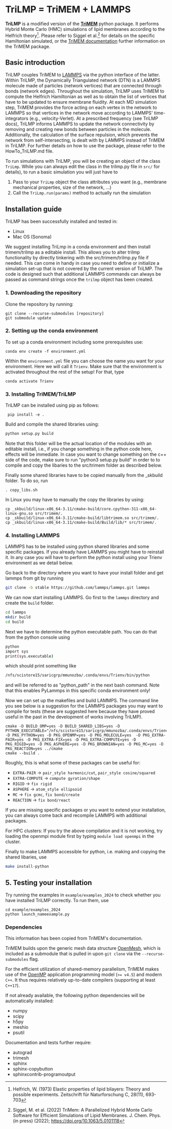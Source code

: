 # TriLMP = TriMEM + LAMMPS

**TriLMP** is a modified version of the [**TriMEM**](https://github.com/bio-phys/trimem) python package. It performs Hybrid Monte Carlo (HMC) simulations of lipid
membranes according to the Helfrich theory[^Helfrich1973]. Please refer to Siggel et al.[^Siggel2022] for details on the specific Hamiltonian simulated, or the [TriMEM documentation](https://trimem.readthedocs.io/en/latest/) further information on the TriMEM package.

## Basic introduction
TriLMP couples TriMEM to [LAMMPS](https://github.com/lammps/lammps) via the python interface of the latter. Within TriLMP, the Dynamically Triangulated network (DTN) is a LAMMPS molecule made of particles (network vertices) that are connected through bonds (network edges). Throughout the simulation, TriLMP uses TriMEM to compute the Helfrich Hamiltonian as well as to obtain the list of vertices that have to be updated to ensure membrane fluidity. At each MD simulation step, TriMEM provides the force acting on each vertex in the network to LAMMPS so that vertices in the network move according to LAMMPS' time-integrators (e.g., velocity-Verlet). At a prescribed frequency (see TriLMP docs), TriLMP informs LAMMPS to update the network connectivity by removing and creating new bonds between particles in the molecule. Additionally, the calculation of the surface repulsion, which prevents the network from self-intersecting, is dealt with by LAMMPS instead of TriMEM in TriLMP. For further details on how to use the package, please refer to the HowTo_TriLMP.md file.

To run simulations with TriLMP, you will be creating an object of the class ```TriLmp```. While you can always edit the class in the trilmp.py file in `src/` for details), to run a basic simulation you will just have to
1. Pass to your ```TriLmp``` object the class attributes you want (e.g., membrane mechanical properties, size of the network, ...)
2. Call the ```TriLmp.run(params)``` method to actually run the simulation

[^Helfrich1973]: Helfrich, W. (1973) Elastic properties of lipid bilayers:
  Theory and possible experiments. Zeitschrift für Naturforschung C,
  28(11), 693-703

[^Siggel2022]: Siggel, M. et al. (2022) TriMem: A Parallelized Hybrid Monte
  Carlo Software for Efficient Simulations of Lipid Membranes.
  J. Chem. Phys. (in press) (2022); https://doi.org/10.1063/5.0101118

## Installation guide

TriLMP has been successfully installed and tested in:
- Linux
- Mac OS (Sonoma)

We suggest installing TriLmp in a conda environment and then install trimem/trilmp as a editable install.
This allows you to alter trilmp functionality by directly tinkering with the src/trimem/trilmp.py file if needed.
This can come in handy in case you need to define or initialize a simulation set-up that is not covered by the current version of TriLMP.
The code is designed such that additional LAMMPS commands can always be passed as command strings once the ```trilmp``` object has been created.

### 1. Downloading the repository

Clone the repository by running:

```
git clone --recurse-submodules [repository]
git submodule update
```

### 2. Setting up the conda environment

To set up a conda environment including some prerequisites use:

```
conda env create -f environment.yml
```

Within the ```environment.yml``` file you can choose the name you want for your environment. Here we will call it ```Trienv```. Make sure that the environment is activated throughout the rest of the setup! For that, type

```
conda activate Trienv
```

### 3. Installing TriMEM/TriLMP
TriLMP can be installed using pip as follows: 

```
 pip install -e .
```

Build and compile the shared libraries using:
```bash
python setup.py build
```

Note that this folder will be the actual location of the modules with an editable install, i.e., if you change something in the python code here, effects will be immediate. In case you want to change something on the c++ side of the code, make sure to run "python3 setup.py build" in order to to compile and copy 
the libaries to the src/trimem folder as described below.

Finally some shared libraries have to be copied manually from the _skbuild folder. To do so, run

```
. copy_libs.sh
```

In Linux you may have to manually the copy the libraries by using:

```
cp _skbuild/linux-x86_64-3.11/cmake-build/core.cpython-311-x86_64-linux-gnu.so src/trimem/.
cp _skbuild/linux-x86_64-3.11/cmake-build/libtrimem.so src/trimem/.
cp _skbuild/linux-x86_64-3.11/cmake-build/Build/lib/* src/trimem/.
```


### 4. Installing LAMMPS

LAMMPS has to be installed using python shared libraries and some specific packages.
If you already have LAMMPS you might have to reinstall it. In any case you will have to 
perform the python install using your Trienv environment as we detail below.

Go back to the directory where you want to have your install folder and get lammps from git by running

```bash
git clone -b stable https://github.com/lammps/lammps.git lammps
```

We can now start installing LAMMPS. Go first to the ```lammps``` directory and create the ```build``` folder.
```bash
cd lammps                
mkdir build
cd build
```

Next we have to determine the python executable path. You can do that from the python console
using
```bash
python           
import sys
print(sys.executable)
```
which should print something like 

```bash
/nfs/scistore15/saricgrp/mmunozba/.conda/envs/Trienv/bin/python
```
and will be referred to as "python_path" in the next bash command. Note that this enables PyLammps in this specific conda environment only! 

Now we can set up the makefiles and build LAMMPS. The command line you see below is a suggestion for the LAMMPS packages you may want to compile for tests (these are suggested here because they have proved useful in the past in the development of works involving TriLMP).

```
cmake -D BUILD_OMP=yes -D BUILD_SHARED_LIBS=yes -D PYTHON_EXECUTABLE="/nfs/scistore15/saricgrp/mmunozba/.conda/envs/Trienv/bin/python" -D PKG_PYTHON=yes -D PKG_OPENMP=yes -D PKG_MOLECULE=yes  -D PKG_EXTRA-PAIR=yes -D PKG_EXTRA-FIX=yes -D PKG_EXTRA-COMPUTE=yes -D PKG_RIGID=yes -D PKG_ASPHERE=yes -D PKG_BROWNIAN=yes -D PKG_MC=yes -D PKG_REACTION=yes ../cmake 
cmake --build .
```

Roughly, this is what some of these packages can be useful for:
- ```EXTRA-PAIR``` $\rightarrow$ ```pair_style harmonic/cut```, ```pair_style cosine/squared```
- ```EXTRA-COMPUTE``` $\rightarrow$ ```compute gyration/shape```
- ```RIGID``` $\rightarrow$ ```fix rigid```
- ```ASPHERE``` $\rightarrow$ ```atom_style ellipsoid```
- ```MC``` $\rightarrow$ ```fix gcmc```, ```fix bond/create```
- ```REACTION``` $\rightarrow$ ```fix bond/react```

If you are missing specific packages or you want to extend your installation, you can always come back and recompile LAMMPS with additional packages.

For HPC clusters: If you try the above compilation and it is not working, try loading the openmpi module first by typing ```module load openmpi``` in the cluster.

Finally to make LAMMPS accessible for python, i.e. making and copying the shared libaries, use

```bash
make install-python
```

## 5. Testing your installation

Try running the examples in ```example/examples_2024``` to check whether you have installed TriLMP correctly. To run them, use

```
cd example/examples_2024
python launch_nameexample.py
```

### Dependencies

This information has been copied from TriMEM's documentation. 

TriMEM builds upon the generic mesh data structure
[OpenMesh](https://www.graphics.rwth-aachen.de/software/openmesh/), which
is included as a submodule that is pulled in upon `git clone` via the
`--recurse-submodules` flag.

For the efficient utilization of shared-memory parallelism, TriMEM makes
use of the [OpenMP](https://www.openmp.org/) application programming model
(`>= v4.5`) and modern `C++`. It thus requires relatively up-to-date
compilers (supporting at least `C++17`).

If not already available, the following python dependencies will be
automatically installed:

* numpy
* scipy
* h5py
* meshio
* psutil

Documentation and tests further require:

* autograd
* trimesh
* sphinx
* sphinx-copybutton
* sphinxcontrib-programoutput

